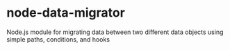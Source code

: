 # node-data-migrator
Node.js module for migrating data between two different data objects using simple paths, conditions, and hooks
